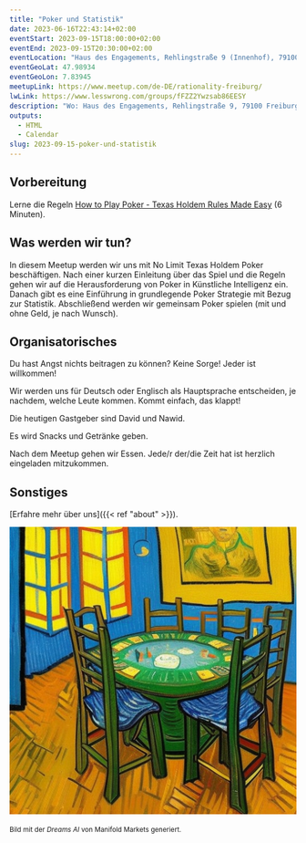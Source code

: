 ```yaml
---
title: "Poker und Statistik"
date: 2023-06-16T22:43:14+02:00
eventStart: 2023-09-15T18:00:00+02:00
eventEnd: 2023-09-15T20:30:00+02:00
eventLocation: "Haus des Engagements, Rehlingstraße 9 (Innenhof), 79100 Freiburg"
eventGeoLat: 47.98934
eventGeoLon: 7.83945
meetupLink: https://www.meetup.com/de-DE/rationality-freiburg/
lwLink: https://www.lesswrong.com/groups/fFZZ2Ywzsab86EESY
description: "Wo: Haus des Engagements, Rehlingstraße 9, 79100 Freiburg. Wann: Freitag, 15. September 2023 um 18:00 Uhr MESZ."
outputs:
  - HTML
  - Calendar
slug: 2023-09-15-poker-und-statistik
---
```


## Vorbereitung

Lerne die Regeln [How to Play Poker - Texas Holdem Rules Made
Easy](https://www.youtube.com/watch?v=GAoR9ji8D6A) (6 Minuten).


## Was werden wir tun?

In diesem Meetup werden wir uns mit No Limit Texas Holdem Poker beschäftigen. 
Nach einer kurzen Einleitung über das Spiel und die Regeln gehen wir auf die
Herausforderung von Poker in Künstliche Intelligenz ein. Danach gibt es eine
Einführung in grundlegende Poker Strategie mit Bezug zur Statistik. Abschließend
werden wir gemeinsam Poker spielen (mit und ohne Geld, je nach Wunsch).

## Organisatorisches

Du hast Angst nichts beitragen zu können? Keine Sorge! Jeder ist willkommen!

Wir werden uns für Deutsch oder Englisch als Hauptsprache entscheiden, je
nachdem, welche Leute kommen. Kommt einfach, das klappt!

Die heutigen Gastgeber sind David und Nawid.

Es wird Snacks und Getränke geben.

Nach dem Meetup gehen wir Essen. Jede/r der/die Zeit hat ist herzlich
eingeladen mitzukommen.


## Sonstiges

[Erfahre mehr über uns]({{< ref "about" >}}).

![Roulettetisch](cover.png "Roulettetisch")

<small>Bild mit der _Dreams AI_ von Manifold Markets generiert.</small>
